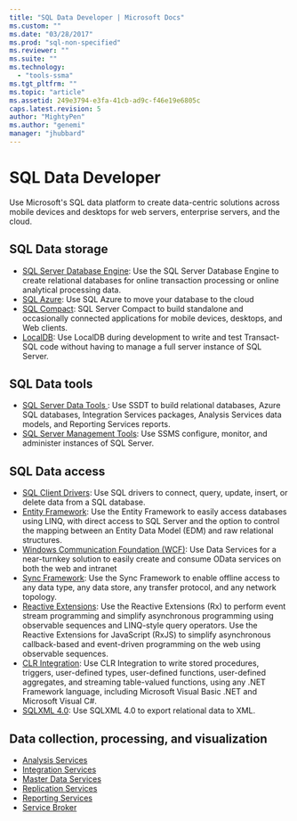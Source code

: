 ```yaml
---
title: "SQL Data Developer | Microsoft Docs"
ms.custom: ""
ms.date: "03/28/2017"
ms.prod: "sql-non-specified"
ms.reviewer: ""
ms.suite: ""
ms.technology: 
  - "tools-ssma"
ms.tgt_pltfrm: ""
ms.topic: "article"
ms.assetid: 249e3794-e3fa-41cb-ad9c-f46e19e6805c
caps.latest.revision: 5
author: "MightyPen"
ms.author: "genemi"
manager: "jhubbard"
---
```

# SQL Data Developer
Use Microsoft's SQL data platform to create data-centric solutions across mobile devices and desktops for web servers, enterprise servers, and the cloud.  

## SQL Data storage
* [SQL Server Database Engine](https://docs.microsoft.com/sql/database-engine/configure-windows/sql-server-database-engine): Use the  SQL Server Database Engine to create relational databases for online transaction processing or online analytical processing data. 
* [SQL Azure](https://docs.microsoft.com/azure/sql-database/): Use  SQL Azure to move your database to the cloud 
* [SQL Compact](https://www.microsoft.com/en-us/download/details.aspx?id=17876): SQL Server Compact to build standalone and occasionally connected applications for mobile devices, desktops, and Web clients.
* [LocalDB](https://docs.microsoft.com/sql/database-engine/configure-windows/sql-server-2016-express-localdb): Use LocalDB during development to write and test Transact-SQL code without having to manage a full server instance of SQL Server.

## SQL Data tools
* [SQL Server Data Tools ](https://docs.microsoft.com/sql/ssdt/download-sql-server-data-tools-ssdt) : Use  SSDT to build relational databases, Azure SQL databases, Integration Services packages, Analysis Services data models, and Reporting Services reports.
* [SQL Server Management Tools](https://docs.microsoft.com/sql/ssms/download-sql-server-management-studio-ssms):  Use SSMS configure, monitor, and administer instances of SQL Server.

## SQL Data access
* [SQL Client Drivers](https://docs.microsoft.com/sql/connect/sql-server-drivers):  Use SQL drivers to connect, query, update, insert, or delete data from a SQL database.
* [Entity Framework](https://msdn.microsoft.com/library/gg696172.aspx): Use the  Entity Framework to easily access databases using LINQ, with direct access to SQL Server and the option to control the mapping between an Entity Data Model (EDM) and raw relational structures. 
* [Windows Communication Foundation (WCF)](https://msdn.microsoft.com/library/dd456779.aspx): Use  Data Services for a near-turnkey solution to easily create and consume OData services on both the web and intranet
* [Sync Framework](https://msdn.microsoft.com/library/jj839436.aspx): Use the  Sync Framework to enable offline access to any data type, any data store, any transfer protocol, and any network topology.
* [Reactive Extensions](https://msdn.microsoft.com/library/hh242985.aspx): Use the  Reactive Extensions (Rx) to perform event stream programming and simplify asynchronous programming using observable sequences and LINQ-style query operators.  Use the  Reactive Extensions for JavaScript (RxJS) to simplify asynchronous callback-based and event-driven programming on the web using observable sequences.
* [CLR Integration](https://docs.microsoft.com/sql/relational-databases/clr-integration/common-language-runtime-clr-integration-programming-concepts):  Use CLR Integration to write stored procedures, triggers, user-defined types, user-defined functions, user-defined aggregates, and streaming table-valued functions, using any .NET Framework language, including Microsoft Visual Basic .NET and Microsoft Visual C#. 
* [SQLXML 4.0](https://docs.microsoft.com/sql/relational-databases/sqlxml/sqlxml-4-0-programming-concepts): Use SQLXML 4.0 to export relational data to XML.

## Data collection, processing, and visualization
* [Analysis Services](https://msdn.microsoft.com/library/bb500153.aspx)
* [Integration Services](https://msdn.microsoft.com/library/ms136025.aspx)  
* [Master Data Services](https://msdn.microsoft.com/library/hh230994.aspx)
* [Replication Services](https://msdn.microsoft.com/library/ms147384.aspx)
* [Reporting Services](https://msdn.microsoft.com/library/bb522713.aspx)
* [Service Broker](https://msdn.microsoft.com/library/bb522893.aspx)


 
